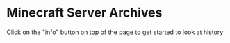 # Minecraft Server Archives 

Click on the "info" button on top of the page to get started to look at history
